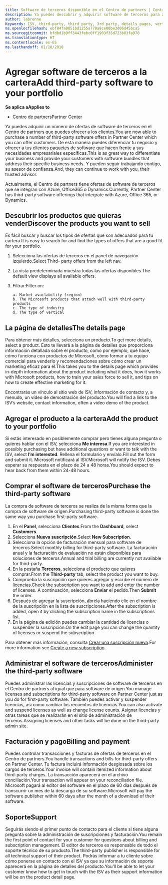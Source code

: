 ```yaml
---
title: Software de terceros disponible en el Centro de partners | Centro de partners
description: Ya puedes descubrir y adquirir software de terceros para agregar a la cartera que ofreces a los clientes.
author: labrenne
Keywords: ISV, third-party, third party, 3rd party, details pages, vertical software, software publisher
ms.openlocfilehash: ebf84fa0851bd1255a770a8ce00be3d06d45bca5
ms.sourcegitcommit: bfdbd1b9ff3443febc0ff1903f35d723b83fa970
ms.translationtype: HT
ms.contentlocale: es-ES
ms.lasthandoff: 01/18/2018
---
```

# <a name="add-third-party-software-to-your-portfolio"></a><span data-ttu-id="3e89a-103">Agregar software de terceros a la cartera</span><span class="sxs-lookup"><span data-stu-id="3e89a-103">Add third-party software to your portfolio</span></span>

**<span data-ttu-id="3e89a-104">Se aplica a</span><span class="sxs-lookup"><span data-stu-id="3e89a-104">Applies to</span></span>** 

- <span data-ttu-id="3e89a-105">Centro de partners</span><span class="sxs-lookup"><span data-stu-id="3e89a-105">Partner Center</span></span>


<span data-ttu-id="3e89a-106">Ya puedes adquirir un número de ofertas de software de terceros en el Centro de partners que puedes ofrecer a los clientes.</span><span class="sxs-lookup"><span data-stu-id="3e89a-106">You are now able to purchase a number of third-party software offers in Partner Center which you can offer customers.</span></span> <span data-ttu-id="3e89a-107">De esta manera puedes diferenciar tu negocio y ofrecer a tus clientes paquetes de software que hacen frente a sus necesidades empresariales específicas.</span><span class="sxs-lookup"><span data-stu-id="3e89a-107">This is as great way to differentiate your business and provide your customers with software bundles that address their specific business needs.</span></span> <span data-ttu-id="3e89a-108">Y pueden seguir trabajando contigo, su asesor de confianza.</span><span class="sxs-lookup"><span data-stu-id="3e89a-108">And, they can continue to work with you, their trusted advisor.</span></span>

<span data-ttu-id="3e89a-109">Actualmente, el Centro de partners tiene ofertas de software de terceros que se integran con Azure, Office365 o Dynamics.</span><span class="sxs-lookup"><span data-stu-id="3e89a-109">Currently, Partner Center has third-party software offerings that integrate with Azure, Office 365, or Dynamics.</span></span>

## <a name="discover-the-products-you-want-to-sell"></a><span data-ttu-id="3e89a-110">Descubrir los productos que quieras vender</span><span class="sxs-lookup"><span data-stu-id="3e89a-110">Discover the products you want to sell</span></span>

<span data-ttu-id="3e89a-111">Es fácil buscar y buscar los tipos de ofertas que son adecuados para tu cartera.</span><span class="sxs-lookup"><span data-stu-id="3e89a-111">It is easy to search for and find the types of offers that are a good fit for your portfolio.</span></span> 
1.  <span data-ttu-id="3e89a-112">Selecciona las ofertas de terceros en el panel de navegación izquierdo.</span><span class="sxs-lookup"><span data-stu-id="3e89a-112">Select Third- party offers from the left nav.</span></span> 
2.  <span data-ttu-id="3e89a-113">La vista predeterminada muestra todas las ofertas disponibles.</span><span class="sxs-lookup"><span data-stu-id="3e89a-113">The default view displays all available offers.</span></span> 
3.  <span data-ttu-id="3e89a-114">Filtrar:</span><span class="sxs-lookup"><span data-stu-id="3e89a-114">Filter on:</span></span>

        a. Market availability (region) 
        b. The Microsoft products that attach well with third-party products  
        c. The type of industry 
        d. The type of vertical 

## <a name="the-details-page"></a><span data-ttu-id="3e89a-115">La página de detalles</span><span class="sxs-lookup"><span data-stu-id="3e89a-115">The details page</span></span>

<span data-ttu-id="3e89a-116">Para obtener más detalles, selecciona un producto.</span><span class="sxs-lookup"><span data-stu-id="3e89a-116">To get more details, select a product.</span></span> <span data-ttu-id="3e89a-117">Esto te llevará a la página de detalles que proporciona información detallada sobre el producto, como por ejemplo, qué hace, cómo funciona con productos de Microsoft, cómo formar a tu equipo comercial para venderlo y recomendaciones sobre cómo crear un marketing eficaz para él.</span><span class="sxs-lookup"><span data-stu-id="3e89a-117">This takes you to the details page which provides in-depth information about the product including what it does, how it works with Microsoft products, how to train your sales force to sell it, and tips on how to create effective marketing for it.</span></span> 

<span data-ttu-id="3e89a-118">Encontrarás un vínculo al sitio web de ISV, información de contacto y, a menudo, un vídeo de demostración del producto.</span><span class="sxs-lookup"><span data-stu-id="3e89a-118">You will find a link to the ISV’s website, contact information, often a video demo of the product.</span></span> 

## <a name="add-the-product-to-your-portfolio"></a><span data-ttu-id="3e89a-119">Agregar el producto a la cartera</span><span class="sxs-lookup"><span data-stu-id="3e89a-119">Add the product to your portfolio</span></span>

<span data-ttu-id="3e89a-120">Si estás interesado en posiblemente comprar pero tienes alguna pregunta o quieres hablar con el ISV, selecciona **Me interesa**.</span><span class="sxs-lookup"><span data-stu-id="3e89a-120">If you are interested in possibly purchasing but have additional questions or want to talk with the ISV, select **I’m interested**.</span></span> <span data-ttu-id="3e89a-121">Rellena el formulario y envíalo.</span><span class="sxs-lookup"><span data-stu-id="3e89a-121">Fill out the form and submit it.</span></span> <span data-ttu-id="3e89a-122">Microsoft notificará al ISV.</span><span class="sxs-lookup"><span data-stu-id="3e89a-122">Microsoft will notify the ISV.</span></span> <span data-ttu-id="3e89a-123">Debes esperar su respuesta en el plazo de 24 a 48 horas.</span><span class="sxs-lookup"><span data-stu-id="3e89a-123">You should expect to hear back from them within 24-48 hours.</span></span> 

## <a name="purchase-the-third-party-software"></a><span data-ttu-id="3e89a-124">Comprar el software de terceros</span><span class="sxs-lookup"><span data-stu-id="3e89a-124">Purchase the third-party software</span></span>

<span data-ttu-id="3e89a-125">La compra de software de terceros se realiza de la misma forma que la compra de software de origen.</span><span class="sxs-lookup"><span data-stu-id="3e89a-125">Purchasing third-party software is done the same way you purchase first-party software.</span></span> 

1.  <span data-ttu-id="3e89a-126">En el **Panel**, selecciona **Clientes**.</span><span class="sxs-lookup"><span data-stu-id="3e89a-126">From the **Dashboard**, select **Customers**.</span></span>
2.  <span data-ttu-id="3e89a-127">Selecciona **Nueva suscripción**.</span><span class="sxs-lookup"><span data-stu-id="3e89a-127">Select **New Subscription**.</span></span>
3.  <span data-ttu-id="3e89a-128">Selecciona la opción de facturación mensual para software de terceros.</span><span class="sxs-lookup"><span data-stu-id="3e89a-128">Select monthly billing for third-party software.</span></span> <span data-ttu-id="3e89a-129">La facturación anual y la facturación de evaluación no están disponibles para soluciones de terceros.</span><span class="sxs-lookup"><span data-stu-id="3e89a-129">Annual and trial billing are currently not available for third-party.</span></span>
4.  <span data-ttu-id="3e89a-130">En la pestaña **Terceros**, selecciona el producto que quieres comprar.</span><span class="sxs-lookup"><span data-stu-id="3e89a-130">From the **Third-party** tab, select the product you want to buy.</span></span>
5.  <span data-ttu-id="3e89a-131">Comprueba la suscripción que quieres agregar y escribe el número de licencias.</span><span class="sxs-lookup"><span data-stu-id="3e89a-131">Check the subscription you want to add and enter the number of licenses.</span></span> <span data-ttu-id="3e89a-132">A continuación, selecciona **Enviar** el pedido.</span><span class="sxs-lookup"><span data-stu-id="3e89a-132">Then **Submit** the order.</span></span>
6.  <span data-ttu-id="3e89a-133">Después de agregar la suscripción, ábrela haciendo clic en el nombre de la suscripción en la lista de suscripciones.</span><span class="sxs-lookup"><span data-stu-id="3e89a-133">After the subscription is added, open it by clicking the subscription name in the subscriptions list.</span></span> 
7.  <span data-ttu-id="3e89a-134">En la página de edición puedes cambiar la cantidad de licencias o suspender la suscripción.</span><span class="sxs-lookup"><span data-stu-id="3e89a-134">On the edit page you can change the quantity of licenses or suspend the subscription.</span></span>

<span data-ttu-id="3e89a-135">Para obtener más información, consulta [Crear una suscripción nueva](create-a-new-subscription.md).</span><span class="sxs-lookup"><span data-stu-id="3e89a-135">For more information see [Create a new subscription](create-a-new-subscription.md).</span></span>

## <a name="administer-the-third-party-software"></a><span data-ttu-id="3e89a-136">Administrar el software de terceros</span><span class="sxs-lookup"><span data-stu-id="3e89a-136">Administer the third-party software</span></span>

<span data-ttu-id="3e89a-137">Puedes administrar las licencias y suscripciones de software de terceros en el Centro de partners al igual que para software de origen.</span><span class="sxs-lookup"><span data-stu-id="3e89a-137">You manage licenses and subscriptions for third-party software on Partner Center just as you do for first-party software.</span></span> <span data-ttu-id="3e89a-138">También puedes activar y suspender licencias, así como cambiar los recuentos de licencias.</span><span class="sxs-lookup"><span data-stu-id="3e89a-138">You can also activate and suspend licenses as well as change license counts.</span></span> <span data-ttu-id="3e89a-139">Asignar licencias y otras tareas que se realizarán en el sitio de administración de terceros.</span><span class="sxs-lookup"><span data-stu-id="3e89a-139">Assigning licenses and other tasks will be done on the third-party admin site.</span></span>

## <a name="billing-and-payment"></a><span data-ttu-id="3e89a-140">Facturación y pago</span><span class="sxs-lookup"><span data-stu-id="3e89a-140">Billing and payment</span></span>

<span data-ttu-id="3e89a-141">Puedes controlar transacciones y facturas de ofertas de terceros en el Centro de partners.</span><span class="sxs-lookup"><span data-stu-id="3e89a-141">You handle transactions and bills for third-party offers on Partner Center.</span></span> <span data-ttu-id="3e89a-142">Tu factura incluirá información desglosada sobre los cargos de terceros.</span><span class="sxs-lookup"><span data-stu-id="3e89a-142">Your invoice will contain itemized information about third-party charges.</span></span> <span data-ttu-id="3e89a-143">La transacción aparecerá en el archivo conciliación.</span><span class="sxs-lookup"><span data-stu-id="3e89a-143">Your transaction will appear on your reconciliation file.</span></span> <span data-ttu-id="3e89a-144">Microsoft pagará al editor del software en el plazo de 60 días después de transcurrir un mes de la descarga de su software.</span><span class="sxs-lookup"><span data-stu-id="3e89a-144">Microsoft will pay the software publisher within 60 days after the month of a download of their software.</span></span> 

## <a name="support"></a><span data-ttu-id="3e89a-145">Soporte</span><span class="sxs-lookup"><span data-stu-id="3e89a-145">Support</span></span>

<span data-ttu-id="3e89a-146">Seguirás siendo el primer punto de contacto para el cliente si tiene alguna pregunta sobre la administración de suscripciones y facturación.</span><span class="sxs-lookup"><span data-stu-id="3e89a-146">You remain the first point of contact for your customer for questions about billing and subscription management.</span></span> <span data-ttu-id="3e89a-147">El editor de terceros es responsable de todo el soporte técnico de su producto.</span><span class="sxs-lookup"><span data-stu-id="3e89a-147">The third-party publisher is responsible for all technical support of their product.</span></span> <span data-ttu-id="3e89a-148">Podrás informar a tu cliente sobre cómo ponerse en contacto con el ISV ya que su información de soporte aparecerá en la página de detalles del producto.</span><span class="sxs-lookup"><span data-stu-id="3e89a-148">You’ll be able to let your customer know how to get in touch with the ISV as their support information will be on the product detail page.</span></span>

